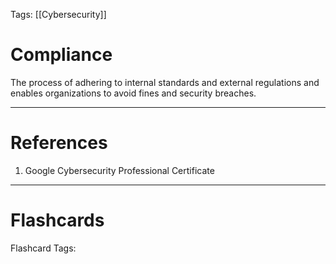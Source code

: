 Tags: [[Cybersecurity]]
# Compliance

The process of adhering to internal standards and external regulations and enables organizations to avoid fines and security breaches.

---
# References

1. Google Cybersecurity Professional Certificate

---
# Flashcards

Flashcard Tags: 